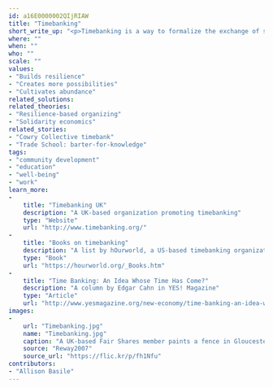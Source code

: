```yaml
---
id: a16E0000002QIjRIAW
title: "Timebanking"
short_write_up: "<p>Timebanking is a way to formalize the exchange of skills and favors while building circles of trust and reciprocity. For every hour you spend doing a favor for someone in the time bank, you earn one time credit, which can then be spent receiving a favor from someone else participating in the timebank. Everyone’s time is valued equally, meaning those whose time is undervalued by the monetary economy (childcare workers, for example) do proportionally better. Examples of exchanges include language lessons, car rides, moving assistance, massage, gardening, web design and music lessons. Time credits may be tracked in an online database, a notebook, or a paper scrip.</p>"
where: ""
when: ""
who: ""
scale: ""
values:
- "Builds resilience"
- "Creates more possibilities"
- "Cultivates abundance"
related_solutions:
related_theories:
- "Resilience-based organizing"
- "Solidarity economics"
related_stories:
- "Cowry Collective timebank"
- "Trade School: barter-for-knowledge"
tags:
- "community development"
- "education"
- "well-being"
- "work"
learn_more:
-
    title: "Timebanking UK"
    description: "A UK-based organization promoting timebanking"
    type: "Website"
    url: "http://www.timebanking.org/"
-
    title: "Books on timebanking"
    description: "A list by hOurworld, a US-based timebanking organization"
    type: "Book"
    url: "https://hourworld.org/_Books.htm"
-
    title: "Time Banking: An Idea Whose Time Has Come?"
    description: "A column by Edgar Cahn in YES! Magazine"
    type: "Article"
    url: "http://www.yesmagazine.org/new-economy/time-banking-an-idea-whose-time-has-come"
images:
-
    url: "Timebanking.jpg"
    name: "Timebanking.jpg"
    caption: "A UK-based Fair Shares member paints a fence in Gloucester."
    source: "Reway2007"
    source_url: "https://flic.kr/p/fh1Nfu"
contributors:
- "Allison Basile"
---
```

